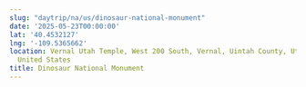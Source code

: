 ```yaml
---
slug: "daytrip/na/us/dinosaur-national-monument"
date: '2025-05-23T00:00:00'
lat: '40.4532127'
lng: '-109.5365662'
location: Vernal Utah Temple, West 200 South, Vernal, Uintah County, Utah, 84078,
  United States
title: Dinosaur National Monument
---
```



